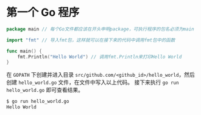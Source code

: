 # 第一个 Go 程序

```go
package main // 每个Go文件都应该在开头申明package，可执行程序的包名必须为main

import "fmt" // 导入fmt包，这样就可以在接下来的代码中调用fmt包中的函数

func main() {
    fmt.Println("Hello World") // 调用fmt.Println来打印Hello World
}
```

在 `GOPATH` 下创建并进入目录 `src/github.com/<github_id>/hello_world`，然后创建 `hello_world.go` 文件，在文件中写入以上代码。
接下来执行 `go run hello_world.go` 即可查看结果。

```bash
$ go run hello_world.go
Hello World
```
